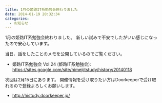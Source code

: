 ```yaml
---
title: 1月の姫路IT系勉強会終わりました
date: 2014-01-19 20:32:34
categories:
  - お知らせ
---
```


1月の姫路IT系勉強会終わりました。
新しい試みで不安でしたがいい感じになったので安心しています。

当日、話をしたことのメモを公開しているのでご覧ください。

- 姫路IT系勉強会 Vol.24 (姫路IT系勉強会): <https://sites.google.com/site/himejiitstudy/history/20140118>

次回は2月15日にあります。
開催情報を受け取りたい方はDoorkeeperで受け取れるので登録よろしくお願いします。

- <http://histudy.doorkeeper.jp/>
